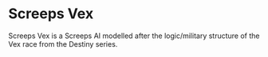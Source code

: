 # Screeps Vex

Screeps Vex is a Screeps AI modelled after the logic/military structure of the Vex race from the Destiny series.
